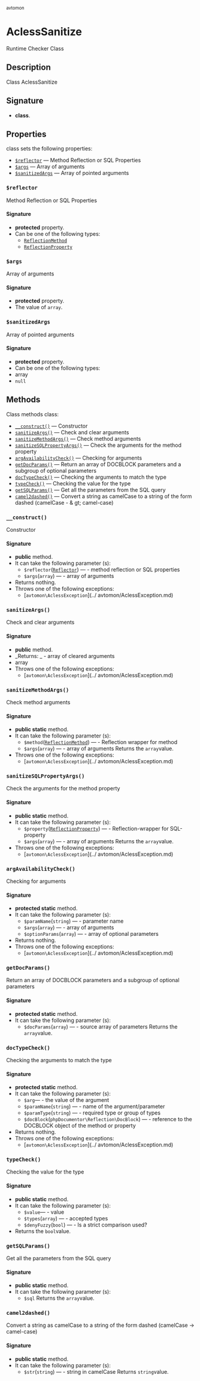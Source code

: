 <small> avtomon </small>

AclessSanitize
==============

Runtime Checker Class

Description
-----------

Class AclessSanitize

Signature
---------

- **class**.

Properties
----------

class sets the following properties:

  - [`$reflector`](#$reflector) &mdash; Method Reflection or SQL Properties
  - [`$args`](#$args) &mdash; Array of arguments
  - [`$sanitizedArgs`](#$sanitizedArgs) &mdash; Array of pointed arguments

### `$reflector`<a name="reflector"> </a>

Method Reflection or SQL Properties

#### Signature

- **protected** property.
- Can be one of the following types:
  - [`ReflectionMethod`](http://php.net/class.ReflectionMethod)
  - [`ReflectionProperty`](http://php.net/class.ReflectionProperty)

### `$args`<a name="args"> </a>

Array of arguments

#### Signature

- **protected** property.
- The value of `array`.

### `$sanitizedArgs`<a name="sanitizedArgs"> </a>

Array of pointed arguments

#### Signature

- **protected** property.
- Can be one of the following types:
- array
- `null`

Methods
-------

Class methods class:

  - [`__construct()`](#__construct) &mdash; Constructor
  - [`sanitizeArgs()`](#sanitizeArgs) &mdash; Check and clear arguments
  - [`sanitizeMethodArgs()`](#sanitizeMethodArgs) &mdash; Check method arguments
  - [`sanitizeSQLPropertyArgs()`](#sanitizeSQLPropertyArgs) &mdash; Check the arguments for the method property
  - [`argAvailabilityCheck()`](#argAvailabilityCheck) &mdash; Checking for arguments
  - [`getDocParams()`](#getDocParams) &mdash; Return an array of DOCBLOCK parameters and a subgroup of optional parameters
  - [`docTypeCheck()`](#docTypeCheck) &mdash; Checking the arguments to match the type
  - [`typeCheck()`](#typeCheck) &mdash; Checking the value for the type
  - [`getSQLParams()`](#getSQLParams) &mdash; Get all the parameters from the SQL query
  - [`camel2dashed()`](#camel2dashed) &mdash; Convert a string as camelCase to a string of the form dashed (camelCase - & gt; camel-case)

### `__construct()`<a name="__construct"> </a>

Constructor

#### Signature

- **public** method.
- It can take the following parameter (s):
	- `$reflector`([`Reflector`](http://php.net/class.Reflector)) &mdash; - method reflection or SQL properties
	- `$args`(`array`) &mdash; - array of arguments
- Returns nothing.
- Throws one of the following exceptions:
  - [`avtomon\AclessException`](../ avtomon/AclessException.md)

### `sanitizeArgs()`<a name="sanitizeArgs"> </a>

Check and clear arguments

#### Signature

- **public** method.
- _Returns: _ - array of cleared arguments
- array
- Throws one of the following exceptions:
  - [`avtomon\AclessException`](../ avtomon/AclessException.md)

### `sanitizeMethodArgs()`<a name="sanitizeMethodArgs"> </a>

Check method arguments

#### Signature

- **public static** method.
- It can take the following parameter (s):
	- `$method`([`ReflectionMethod`](http://php.net/class.ReflectionMethod)) &mdash; - Reflection wrapper for method
	- `$args`(`array`) &mdash; - array of arguments
Returns the `array`value.
- Throws one of the following exceptions:
  - [`avtomon\AclessException`](../ avtomon/AclessException.md)

### `sanitizeSQLPropertyArgs()`<a name="sanitizeSQLPropertyArgs"> </a>

Check the arguments for the method property

#### Signature

- **public static** method.
- It can take the following parameter (s):
	- `$property`([`ReflectionProperty`](http://php.net/class.ReflectionProperty)) &mdash; - Reflection-wrapper for SQL-property
	- `$args`(`array`) &mdash; - array of arguments
Returns the `array`value.
- Throws one of the following exceptions:
  - [`avtomon\AclessException`](../ avtomon/AclessException.md)

### `argAvailabilityCheck()`<a name="argAvailabilityCheck"> </a>

Checking for arguments

#### Signature

- **protected static** method.
- It can take the following parameter (s):
	- `$paramName`(`string`) &mdash; - parameter name
	- `$args`(`array`) &mdash; - array of arguments
	- `$optionParams`(`array`) &mdash; - array of optional parameters
- Returns nothing.
- Throws one of the following exceptions:
  - [`avtomon\AclessException`](../ avtomon/AclessException.md)

### `getDocParams()`<a name="getDocParams"> </a>

Return an array of DOCBLOCK parameters and a subgroup of optional parameters

#### Signature

- **protected static** method.
- It can take the following parameter (s):
	- `$docParams`(`array`) &mdash; - source array of parameters
Returns the `array`value.

### `docTypeCheck()`<a name="docTypeCheck"> </a>

Checking the arguments to match the type

#### Signature

- **protected static** method.
- It can take the following parameter (s):
	- `$arg`&mdash; - the value of the argument
	- `$paramName`(`string`) &mdash; - name of the argument/parameter
	- `$paramType`(`string`) &mdash; - required type or group of types
	- `$docBlock`(`phpDocumentor\Reflection\DocBlock`) &mdash; - reference to the DOCBLOCK object of the method or property
- Returns nothing.
- Throws one of the following exceptions:
  - [`avtomon\AclessException`](../ avtomon/AclessException.md)

### `typeCheck()`<a name="typeCheck"> </a>

Checking the value for the type

#### Signature

- **public static** method.
- It can take the following parameter (s):
	- `$value`&mdash; - value
	- `$types`(`array`) &mdash; - accepted types
	- `$denyFuzzy`(`bool`) &mdash; - Is a strict comparison used?
- Returns the `bool`value.

### `getSQLParams()`<a name="getSQLParams"> </a>

Get all the parameters from the SQL query

#### Signature

- **public static** method.
- It can take the following parameter (s):
	- `$sql`
Returns the `array`value.

### `camel2dashed()`<a name="camel2dashed"> </a>

Convert a string as camelCase to a string of the form dashed (camelCase -> camel-case)

#### Signature

- **public static** method.
- It can take the following parameter (s):
	- `$str`(`string`) &mdash; - string in camelCase
Returns `string`value.

